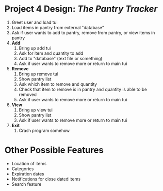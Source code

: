 # Project 4 Design: *The Pantry Tracker*

1. Greet user and load tui
1. Load items in pantry from external "database"
1. Ask if user wants to add to pantry, remove from pantry, or view items in pantry
1. **Add**
	1. Bring up add tui
	1. Ask for item and quantity to add
	1. Add to "database" (text file or something)
	1. Ask if user wants to remove more or return to main tui
1. **Remove**
	1. Bring up remove tui
	1. Show pantry list
	1. Ask which item to remove and quantity
	1. Check that item to remove is in pantry and quantity is able to be removed
	1. Ask if user wants to remove more or return to main tui
1. **View**
	1. Bring up view tui
	1. Show pantry list
	1. Ask if user wants to remove more or return to main tui
1. **Exit**
	1. Crash program somehow

# Other Possible Features
* Location of items
* Categories
* Expiration dates
* Notifications for close dated items
* Search feature
